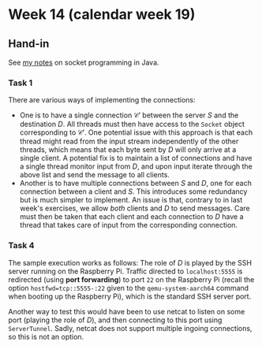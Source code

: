 # Week 14 (calendar week 19)

## Hand-in

See [my notes](javasockets.md) on socket programming in Java.

### Task 1

There are various ways of implementing the connections:

- One is to have a single connection $\mathcal{C}'$ between the server $S$ and the destination $D$. All threads must then have access to the `Socket` object corresponding to $\mathcal{C}'$. One potential issue with this approach is that each thread might read from the input stream independently of the other threads, which means that each byte sent by $D$ will only arrive at a single client. A potential fix is to maintain a list of connections and have a single thread monitor input from $D$, and upon input iterate through the above list and send the message to all clients.
- Another is to have multiple connections between $S$ and $D$, one for each connection between a client and $S$. This introduces some redundancy but is much simpler to implement. An issue is that, contrary to in last week's exercises, we allow *both* clients and $D$ to send messages. Care must then be taken that each client and each connection to $D$ have a thread that takes care of input from the corresponding connection.


### Task 4

The sample execution works as follows: The role of $D$ is played by the SSH server running on the Raspberry Pi. Traffic directed to `localhost:5555` is redirected (using **port forwarding**) to port `22` on the Raspberry Pi (recall the option `hostfwd=tcp::5555-:22` given to the `qemu-system-aarch64` command when booting up the Raspberry Pi), which is the standard SSH server port.

Another way to test this would have been to use netcat to listen on some port (playing the role of $D$), and then connecting to this port using `ServerTunnel`. Sadly, netcat does not support multiple ingoing connections, so this is not an option.

